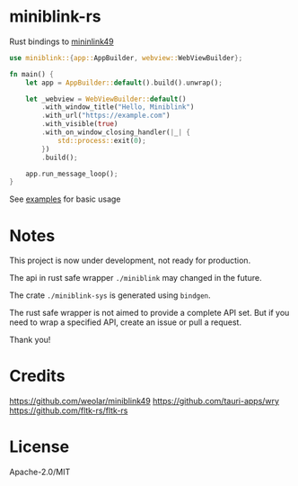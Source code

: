 # miniblink-rs

Rust bindings to [mininlink49](https://github.com/weolar/miniblink49)

```rust
use miniblink::{app::AppBuilder, webview::WebViewBuilder};

fn main() {
    let app = AppBuilder::default().build().unwrap();

    let _webview = WebViewBuilder::default()
        .with_window_title("Hello, Miniblink")
        .with_url("https://example.com")
        .with_visible(true)
        .with_on_window_closing_handler(|_| {
            std::process::exit(0);
        })
        .build();

    app.run_message_loop();
}
```

See [examples](./miniblink/examples) for basic usage

# Notes

This project is now under development, not ready for production.

The api in rust safe wrapper `./miniblink` may changed in the future.

The crate `./miniblink-sys` is generated using `bindgen`.

The rust safe wrapper is not aimed to provide a complete API set. But if you need to wrap a specified API, create an issue or pull a request.

Thank you!

# Credits

https://github.com/weolar/miniblink49
https://github.com/tauri-apps/wry
https://github.com/fltk-rs/fltk-rs

# License

Apache-2.0/MIT
